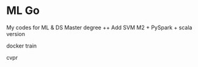 # ML Go
My codes for ML & DS Master degree ++
Add SVM M2 + PySpark + scala version

docker train

cvpr


